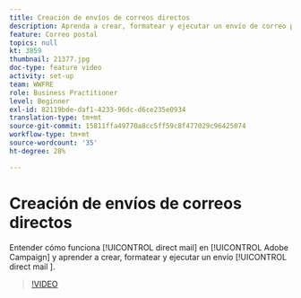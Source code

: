 ```yaml
---
title: Creación de envíos de correos directos
description: Aprenda a crear, formatear y ejecutar un envío de correo postal.
feature: Correo postal
topics: null
kt: 3859
thumbnail: 21377.jpg
doc-type: feature video
activity: set-up
team: WWFRE
role: Business Practitioner
level: Beginner
exl-id: 82119bde-daf1-4233-96dc-d6ce235e0934
translation-type: tm+mt
source-git-commit: 15811ffa49770a8cc5ff59c8f477029c96425074
workflow-type: tm+mt
source-wordcount: '35'
ht-degree: 28%

---
```


# Creación de envíos de correos directos

Entender cómo funciona [!UICONTROL direct mail] en [!UICONTROL Adobe Campaign] y aprender a crear, formatear y ejecutar un envío [!UICONTROL direct mail ].

>[!VIDEO](https://video.tv.adobe.com/v/21377?quality=12)
